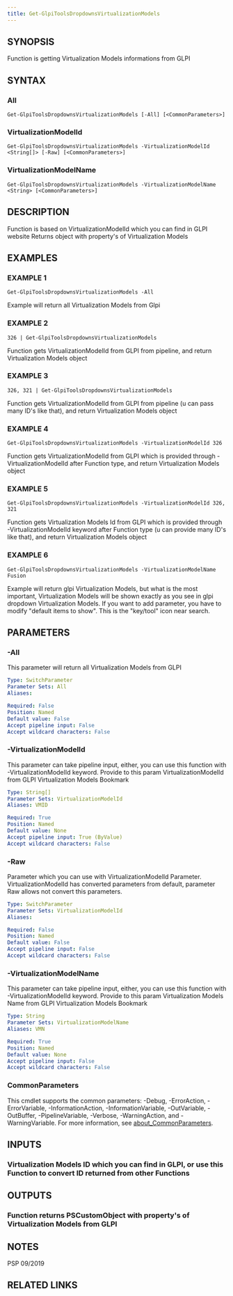 ```yaml
---
title: Get-GlpiToolsDropdownsVirtualizationModels
---
```


## SYNOPSIS
Function is getting Virtualization Models informations from GLPI

## SYNTAX

### All
```
Get-GlpiToolsDropdownsVirtualizationModels [-All] [<CommonParameters>]
```

### VirtualizationModelId
```
Get-GlpiToolsDropdownsVirtualizationModels -VirtualizationModelId <String[]> [-Raw] [<CommonParameters>]
```

### VirtualizationModelName
```
Get-GlpiToolsDropdownsVirtualizationModels -VirtualizationModelName <String> [<CommonParameters>]
```

## DESCRIPTION
Function is based on VirtualizationModelId which you can find in GLPI website
Returns object with property's of Virtualization Models

## EXAMPLES

### EXAMPLE 1
```
Get-GlpiToolsDropdownsVirtualizationModels -All
```

Example will return all Virtualization Models from Glpi

### EXAMPLE 2
```
326 | Get-GlpiToolsDropdownsVirtualizationModels
```

Function gets VirtualizationModelId from GLPI from pipeline, and return Virtualization Models object

### EXAMPLE 3
```
326, 321 | Get-GlpiToolsDropdownsVirtualizationModels
```

Function gets VirtualizationModelId from GLPI from pipeline (u can pass many ID's like that), and return Virtualization Models object

### EXAMPLE 4
```
Get-GlpiToolsDropdownsVirtualizationModels -VirtualizationModelId 326
```

Function gets VirtualizationModelId from GLPI which is provided through -VirtualizationModelId after Function type, and return Virtualization Models object

### EXAMPLE 5
```
Get-GlpiToolsDropdownsVirtualizationModels -VirtualizationModelId 326, 321
```

Function gets Virtualization Models Id from GLPI which is provided through -VirtualizationModelId keyword after Function type (u can provide many ID's like that), and return Virtualization Models object

### EXAMPLE 6
```
Get-GlpiToolsDropdownsVirtualizationModels -VirtualizationModelName Fusion
```

Example will return glpi Virtualization Models, but what is the most important, Virtualization Models will be shown exactly as you see in glpi dropdown Virtualization Models.
If you want to add parameter, you have to modify "default items to show".
This is the "key/tool" icon near search.

## PARAMETERS

### -All
This parameter will return all Virtualization Models from GLPI

```yaml
Type: SwitchParameter
Parameter Sets: All
Aliases:

Required: False
Position: Named
Default value: False
Accept pipeline input: False
Accept wildcard characters: False
```

### -VirtualizationModelId
This parameter can take pipeline input, either, you can use this function with -VirtualizationModelId keyword.
Provide to this param VirtualizationModelId from GLPI Virtualization Models Bookmark

```yaml
Type: String[]
Parameter Sets: VirtualizationModelId
Aliases: VMID

Required: True
Position: Named
Default value: None
Accept pipeline input: True (ByValue)
Accept wildcard characters: False
```

### -Raw
Parameter which you can use with VirtualizationModelId Parameter.
VirtualizationModelId has converted parameters from default, parameter Raw allows not convert this parameters.

```yaml
Type: SwitchParameter
Parameter Sets: VirtualizationModelId
Aliases:

Required: False
Position: Named
Default value: False
Accept pipeline input: False
Accept wildcard characters: False
```

### -VirtualizationModelName
This parameter can take pipeline input, either, you can use this function with -VirtualizationModelId keyword.
Provide to this param Virtualization Models Name from GLPI Virtualization Models Bookmark

```yaml
Type: String
Parameter Sets: VirtualizationModelName
Aliases: VMN

Required: True
Position: Named
Default value: None
Accept pipeline input: False
Accept wildcard characters: False
```

### CommonParameters
This cmdlet supports the common parameters: -Debug, -ErrorAction, -ErrorVariable, -InformationAction, -InformationVariable, -OutVariable, -OutBuffer, -PipelineVariable, -Verbose, -WarningAction, and -WarningVariable. For more information, see [about_CommonParameters](http://go.microsoft.com/fwlink/?LinkID=113216).

## INPUTS

### Virtualization Models ID which you can find in GLPI, or use this Function to convert ID returned from other Functions
## OUTPUTS

### Function returns PSCustomObject with property's of Virtualization Models from GLPI
## NOTES
PSP 09/2019

## RELATED LINKS

